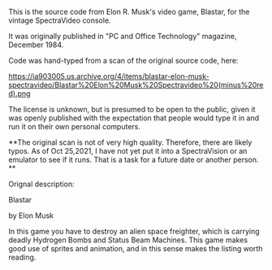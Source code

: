 This is the source code from Elon R. Musk's video game, Blastar, for the vintage SpectraVideo console.

It was originally published in "PC and Office Technology" magazine, December 1984.

Code was hand-typed from a scan of the original source code, here:

https://ia903005.us.archive.org/4/items/blastar-elon-musk-spectravideo/Blastar%20Elon%20Musk%20Spectravideo%20(minus%20red).png

The license is unknown, but is presumed to be open to the public, given it was openly published with the expectation that people would type it in and run it on their own personal computers.

**The original scan is not of very high quality. Therefore, there are likely typos. As of Oct 25,2021, I have not yet put it into a SpectraVision or an emulator to see if it runs. That is a task for a future date or another person. **

Orignal description:

Blastar

by Elon Musk

In this game you have to destroy an alien space freighter, which is carrying deadly Hydrogen Bombs and Status Beam Machines.
This game makes good use of sprites and animation, and in this sense makes the listing worth reading.

